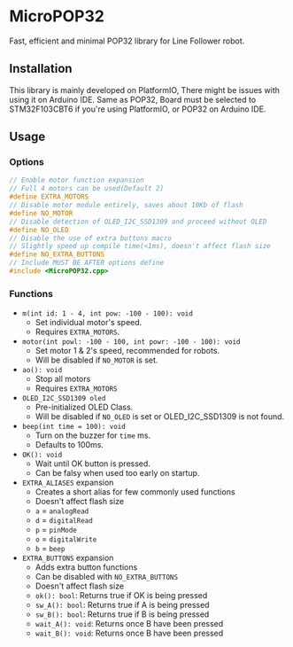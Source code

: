 # MicroPOP32

Fast, efficient and minimal POP32 library for Line Follower robot.

## Installation

This library is mainly developed on PlatformIO, There might be issues with using it on Arduino IDE.
Same as POP32, Board must be selected to STM32F103CBT6 if you're using PlatformIO, or POP32 on Arduino IDE.

## Usage

### Options

``` cpp
// Enable motor function expansion
// Full 4 motors can be used(Default 2)
#define EXTRA_MOTORS
// Disable motor module entirely, saves about 10Kb of flash
#define NO_MOTOR
// Disable detection of OLED_I2C_SSD1309 and proceed without OLED
#define NO_OLED
// Disable the use of extra buttons macro
// Slightly speed up compile time(<1ms), doesn't affect flash size
#define NO_EXTRA_BUTTONS
// Include MUST BE AFTER options define
#include <MicroPOP32.cpp>
```

### Functions

* `m(int id: 1 - 4, int pow: -100 - 100): void`
    * Set individual motor's speed.
    * Requires `EXTRA_MOTORS`.
* `motor(int powl: -100 - 100, int powr: -100 - 100): void`
    * Set motor 1 & 2's speed, recommended for robots.
    * Will be disabled if `NO_MOTOR` is set.
* `ao(): void`
    * Stop all motors
    * Requires `EXTRA_MOTORS`
* `OLED_I2C_SSD1309 oled`
    * Pre-initialized OLED Class.
    * Will be disabled if `NO_OLED` is set or OLED\_I2C\_SSD1309 is not found.
* `beep(int time = 100): void`
    * Turn on the buzzer for `time` ms.
    * Defaults to 100ms.
* `OK(): void`
    * Wait until OK button is pressed.
    * Can be falsy when used too early on startup.
* `EXTRA_ALIASES` expansion
    * Creates a short alias for few commonly used functions
    * Doesn't affect flash size
    * `a` = `analogRead`
    * `d` = `digitalRead`
    * `p` = `pinMode`
    * `o` = `digitalWrite`
    * `b` = `beep`
* `EXTRA_BUTTONS` expansion
    * Adds extra button functions
    * Can be disabled with `NO_EXTRA_BUTTONS`
    * Doesn't affect flash size
    * `ok(): bool`: Returns true if OK is being pressed
    * `sw_A(): bool`: Returns true if A is being pressed
    * `sw_B(): bool`: Returns true if B is being pressed
    * `wait_A(): void`: Returns once B have been pressed
    * `wait_B(): void`: Returns once B have been pressed